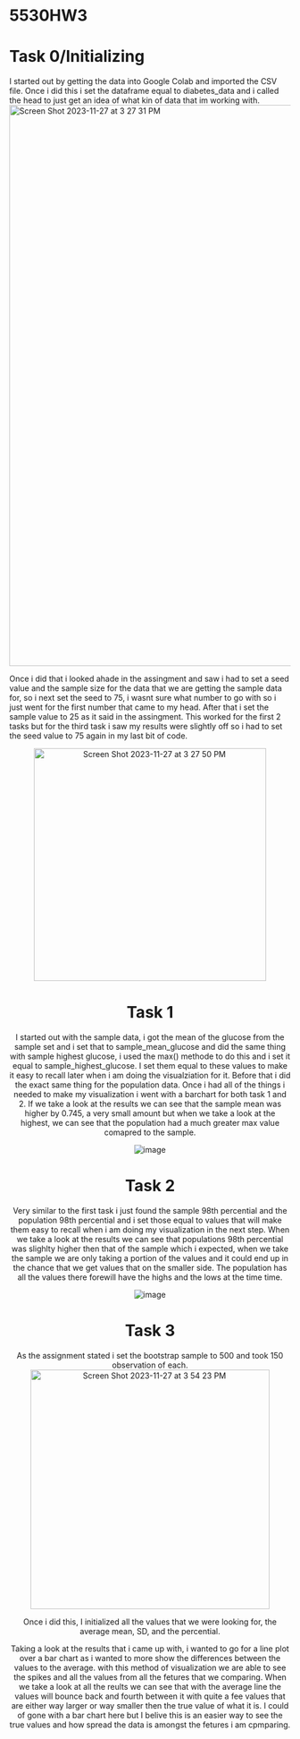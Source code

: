 # 5530HW3

<h1>Task 0/Initializing</h1>
I started out by getting the data into Google Colab and imported the CSV file. Once i did this i set the dataframe equal to diabetes_data and i called the head to just get an idea of what kin of data that im working with.
<img width="1003" alt="Screen Shot 2023-11-27 at 3 27 31 PM" src="https://github.com/SemirHot/5530HW3/assets/70181745/8c098b4e-f78e-43a8-981f-a90d48b5f2a9">


Once i did that i looked ahade in the assingment and saw i had to set a seed value and the sample size for the data that we are getting the sample data for, so i next set the seed to 75, i wasnt sure what number to go with so i just went for the first number that came to my head. After that i set the sample value to 25 as it said in the assingment. This worked for the first 2 tasks but for the third task i saw my results were slightly off so i had to set the seed value to 75 again in my last bit of code.

<center><img width="416" alt="Screen Shot 2023-11-27 at 3 27 50 PM" src="https://github.com/SemirHot/5530HW3/assets/70181745/3de4f664-b032-4504-8a0d-4e10c6e9953b">

<h1>Task 1</h1>
I started out with the sample data, i got the mean of the glucose from the sample set and i set that to sample_mean_glucose and did the same thing with sample highest glucose, i used the max() methode to do this and i set it equal to sample_highest_glucose. I set them equal to these values to make it easy to recall later when i am doing the visualziation for it. Before that i did the exact same thing for the population data. Once i had all of the things i needed to make my visualization i went with a barchart for both task 1 and 2. If we take a look at the results we can see that the sample mean was higher by 0.745, a very small amount but when we take a look at the highest, we can see that the population had a much greater max value comapred to the sample. 

![image](https://github.com/SemirHot/5530HW3/assets/70181745/6880cf21-1207-472f-a092-71f43fdb6ba6)

<h1>Task 2</h1>
Very similar to the first task i just found the sample 98th percential and the population 98th percential and i set those equal to values that will make them easy to recall when i am doing my visualization in the next step. When we take a look at the results we can see that populations 98th percential was slighlty higher then that of the sample which i expected, when we take the sample we are only taking a portion of the values and it could end up in the chance that we get values that on the smaller side. The population has all the values there forewill have the highs and the lows at the time time.

![image](https://github.com/SemirHot/5530HW3/assets/70181745/3b22868c-e3d3-4929-9719-768940db6c5f)

<h1>Task 3</h1>
As the assignment stated i set the bootstrap sample to 500 and took 150 observation of each.

<img width="428" alt="Screen Shot 2023-11-27 at 3 54 23 PM" src="https://github.com/SemirHot/5530HW3/assets/70181745/6bedaa25-d67e-467c-b7f9-76180f5d1048">

Once i did this, I initialized all the values that we were looking for, the average mean, SD, and the percential.  






Taking a look at the results that i came up with, i wanted to go for a line plot over a bar chart as i wanted to more show the differences between the values to the average. with this method of visualization we are able to see the spikes and all the values from all the fetures that we comparing. When we take a look at all the reults we can see that with the average line the values will bounce back and fourth between it with quite a fee values that are either way larger or way smaller then the true value of what it is. I could of gone with a bar chart here but I belive this is an easier way to see the true values and how spread the data is amongst the fetures i am cpmparing. 

